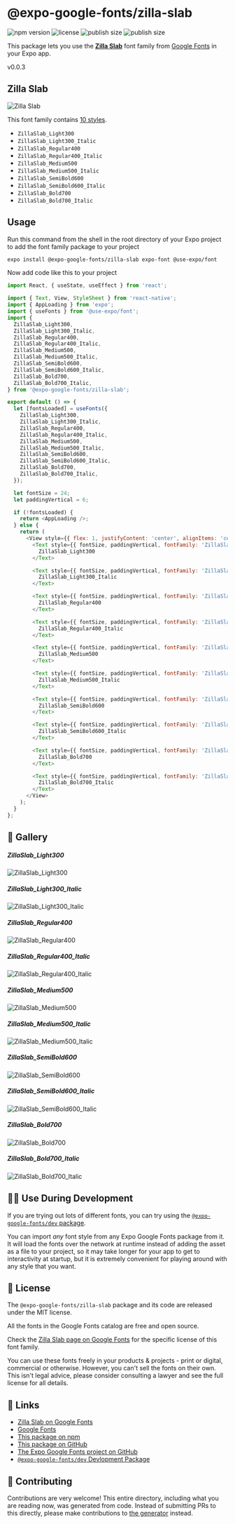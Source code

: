 # @expo-google-fonts/zilla-slab

![npm version](https://flat.badgen.net/npm/v/@expo-google-fonts/zilla-slab)
![license](https://flat.badgen.net/github/license/expo/google-fonts)
![publish size](https://flat.badgen.net/packagephobia/install/@expo-google-fonts/zilla-slab)
![publish size](https://flat.badgen.net/packagephobia/publish/@expo-google-fonts/zilla-slab)

This package lets you use the [**Zilla Slab**](https://fonts.google.com/specimen/Zilla+Slab) font family from [Google Fonts](https://fonts.google.com/) in your Expo app.

v0.0.3

## Zilla Slab

![Zilla Slab](./font-family.png)

This font family contains [10 styles](#-gallery).

- `ZillaSlab_Light300`
- `ZillaSlab_Light300_Italic`
- `ZillaSlab_Regular400`
- `ZillaSlab_Regular400_Italic`
- `ZillaSlab_Medium500`
- `ZillaSlab_Medium500_Italic`
- `ZillaSlab_SemiBold600`
- `ZillaSlab_SemiBold600_Italic`
- `ZillaSlab_Bold700`
- `ZillaSlab_Bold700_Italic`

## Usage

Run this command from the shell in the root directory of your Expo project to add the font family package to your project
```sh
expo install @expo-google-fonts/zilla-slab expo-font @use-expo/font
```

Now add code like this to your project
```js
import React, { useState, useEffect } from 'react';

import { Text, View, StyleSheet } from 'react-native';
import { AppLoading } from 'expo';
import { useFonts } from '@use-expo/font';
import {
  ZillaSlab_Light300,
  ZillaSlab_Light300_Italic,
  ZillaSlab_Regular400,
  ZillaSlab_Regular400_Italic,
  ZillaSlab_Medium500,
  ZillaSlab_Medium500_Italic,
  ZillaSlab_SemiBold600,
  ZillaSlab_SemiBold600_Italic,
  ZillaSlab_Bold700,
  ZillaSlab_Bold700_Italic,
} from '@expo-google-fonts/zilla-slab';

export default () => {
  let [fontsLoaded] = useFonts({
    ZillaSlab_Light300,
    ZillaSlab_Light300_Italic,
    ZillaSlab_Regular400,
    ZillaSlab_Regular400_Italic,
    ZillaSlab_Medium500,
    ZillaSlab_Medium500_Italic,
    ZillaSlab_SemiBold600,
    ZillaSlab_SemiBold600_Italic,
    ZillaSlab_Bold700,
    ZillaSlab_Bold700_Italic,
  });

  let fontSize = 24;
  let paddingVertical = 6;

  if (!fontsLoaded) {
    return <AppLoading />;
  } else {
    return (
      <View style={{ flex: 1, justifyContent: 'center', alignItems: 'center' }}>
        <Text style={{ fontSize, paddingVertical, fontFamily: 'ZillaSlab_Light300' }}>
          ZillaSlab_Light300
        </Text>

        <Text style={{ fontSize, paddingVertical, fontFamily: 'ZillaSlab_Light300_Italic' }}>
          ZillaSlab_Light300_Italic
        </Text>

        <Text style={{ fontSize, paddingVertical, fontFamily: 'ZillaSlab_Regular400' }}>
          ZillaSlab_Regular400
        </Text>

        <Text style={{ fontSize, paddingVertical, fontFamily: 'ZillaSlab_Regular400_Italic' }}>
          ZillaSlab_Regular400_Italic
        </Text>

        <Text style={{ fontSize, paddingVertical, fontFamily: 'ZillaSlab_Medium500' }}>
          ZillaSlab_Medium500
        </Text>

        <Text style={{ fontSize, paddingVertical, fontFamily: 'ZillaSlab_Medium500_Italic' }}>
          ZillaSlab_Medium500_Italic
        </Text>

        <Text style={{ fontSize, paddingVertical, fontFamily: 'ZillaSlab_SemiBold600' }}>
          ZillaSlab_SemiBold600
        </Text>

        <Text style={{ fontSize, paddingVertical, fontFamily: 'ZillaSlab_SemiBold600_Italic' }}>
          ZillaSlab_SemiBold600_Italic
        </Text>

        <Text style={{ fontSize, paddingVertical, fontFamily: 'ZillaSlab_Bold700' }}>
          ZillaSlab_Bold700
        </Text>

        <Text style={{ fontSize, paddingVertical, fontFamily: 'ZillaSlab_Bold700_Italic' }}>
          ZillaSlab_Bold700_Italic
        </Text>
      </View>
    );
  }
};

```

## 🔡 Gallery

##### ZillaSlab_Light300
![ZillaSlab_Light300](./37849ab854bf1dfd4a6d1cf5fe02365f214a0b5230a2473ddba5beea422d42c1.ttf.png)

##### ZillaSlab_Light300_Italic
![ZillaSlab_Light300_Italic](./f805ebf60f65467cf901f63c9e81742e68857ccd9321f154a664dc86e4f74d04.ttf.png)

##### ZillaSlab_Regular400
![ZillaSlab_Regular400](./6800e794aef26166782eccbaea44836363524c049b943e1ff5e7f3c662ee15db.ttf.png)

##### ZillaSlab_Regular400_Italic
![ZillaSlab_Regular400_Italic](./877668221b5887330f20b0c49f66807696026ce3edcc2930f86a6681f8bb0b66.ttf.png)

##### ZillaSlab_Medium500
![ZillaSlab_Medium500](./f84370da8e3c9d4ff36363df373f16bd9dff9bc4fec9d1bd98c58e5450fe7a94.ttf.png)

##### ZillaSlab_Medium500_Italic
![ZillaSlab_Medium500_Italic](./382cc00753755b73c9b5c3c729fc28e639a7f0ec05d7f4f1eb078bed8b053e2c.ttf.png)

##### ZillaSlab_SemiBold600
![ZillaSlab_SemiBold600](./0f65abeeaa62b1131fa31eb90d1ac6630bc73de55414482fd373559e7c8b56d2.ttf.png)

##### ZillaSlab_SemiBold600_Italic
![ZillaSlab_SemiBold600_Italic](./e893fedd56d416197cd6fb662dee7a611d5a5fc4216d271fa075316524ea4ff4.ttf.png)

##### ZillaSlab_Bold700
![ZillaSlab_Bold700](./bc0bb0d6f2a2f1edd4520a1e0e6fc779921dd929b7343dc03450a80ca514bb03.ttf.png)

##### ZillaSlab_Bold700_Italic
![ZillaSlab_Bold700_Italic](./d65ad541dbb872b4bd977f2dbfdf396a44ac0ec063b7921aba6e76dda85a4b05.ttf.png)


## 👩‍💻 Use During Development

If you are trying out lots of different fonts, you can try using the [`@expo-google-fonts/dev` package](https://github.com/expo/google-fonts/tree/master/font-packages/dev#readme).

You can import *any* font style from any Expo Google Fonts package from it. It will load the fonts
over the network at runtime instead of adding the asset as a file to your project, so it may take longer
for your app to get to interactivity at startup, but it is extremely convenient
for playing around with any style that you want.

## 📖 License

The `@expo-google-fonts/zilla-slab` package and its code are released under the MIT license.

All the fonts in the Google Fonts catalog are free and open source.

Check the [Zilla Slab page on Google Fonts](https://fonts.google.com/specimen/Zilla+Slab) for the specific license of this font family.

You can use these fonts freely in your products & projects - print or digital, commercial or otherwise. However, you can't sell the fonts on their own. This isn't legal advice, please consider consulting a lawyer and see the full license for all details.

## 🔗 Links

- [Zilla Slab on Google Fonts](https://fonts.google.com/specimen/Zilla+Slab)
- [Google Fonts](https://fonts.google.com/)
- [This package on npm](https://www.npmjs.com/package/@expo-google-fonts/zilla-slab)
- [This package on GitHub](https://github.com/expo/google-fonts/tree/master/font-packages/zilla-slab)
- [The Expo Google Fonts project on GitHub](https://github.com/expo/google-fonts)
- [`@expo-google-fonts/dev` Devlopment Package](https://github.com/expo/google-fonts/tree/master/font-packages/dev)


## 🤝 Contributing

Contributions are very welcome! This entire directory, including what you are reading now, was generated from code. Instead of submitting PRs to this directly, please make contributions to [the generator](https://github.com/expo/google-fonts/tree/master/packages/generator) instead.
